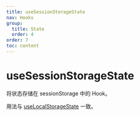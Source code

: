 ```yaml
---
title: useSessionStorageState
nav: Hooks
group:
  title: State
  order: 4
order: 7
toc: content
---
```


# useSessionStorageState

将状态存储在 sessionStorage 中的 Hook。

用法与 [useLocalStorageState](./use-local-storage-state) 一致。

